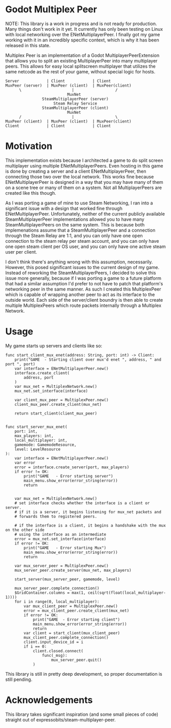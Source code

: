 # Godot Multiplex Peer
NOTE: This library is a work in progress and is not ready for production. Many things don't work in it yet.
It currently has only been testing on Linux with local networking over the ENetMultiplayerPeer.
I finally got my game working with it in an incredibly specific context, which is why it has been released in this state.

Multiplex Peer is an implementation of a Godot MultiplayerPeerExtension that allows you to split an existing MultiplayerPeer into many multiplayer peers.
This allows for easy local splitscreen multiplayer that utilizes the same netcode as the rest of your game, without special logic for hosts.


```
Server            | Client            | Client
MuxPeer (server)  | MuxPeer (client)  | MuxPeer(client)
      \                      |                  /
                           MuxNet
                SteamMultiplayerPeer (server)
                     Steam Relay Service
                SteamMultiplayerPeer (client)
                           MuxNet
      /                      |                  \
MuxPeer (client)  | MuxPeer (client)  | MuxPeer(client)
Client            | Client            | Client
```


# Motivation
This implementation exists because I architected a game to do split screen multiplayer using multiple ENetMultiplayerPeers. Even hosting in this game is done
by creating a server and a client ENetMultiplayerPeer, then connecting those two over the local network. This works fine because ENetMultiplayerPeer is
designed in a way that you may have many of them on a scene tree or many of them on a system. Not all MultiplayerPeers are created like this though.

As I was porting a game of mine to use Steam Networking, I ran into a significant issue with a design that worked fine through ENetMultiplayerPeer.
Unfortunately, neither of the current publicly available SteamMultiplayerPeer implementations allowed you to have many SteamMultiplayerPeers on the same system.
This is because both implemenations assume that a SteamMultiplayerPeer and a connection through the Steam Relay are 1:1, and you can only have one open
connection to the steam relay per steam account, and you can only have one open steam client per OS user, and you can only have one active steam user per client.

I don't think there's anything wrong with this assumption, necessarily. However, this posed significant issues to the current design of my game.
Instead of reworking the SteamMultiplayerPeers, I decided to solve this issue more generally, because if I was porting a game to a future platform
that had a similar assumption I'd prefer to not have to patch that platform's networking peer in the same manner. As such I created this MultiplexPeer
which is capable of wrapping another peer to act as its interface to the outside world. Each side of the server/client boundry is then able to create
multiple MultiplexPeers which route packets internally through a Multiplex Network.
# Usage

My game starts up servers and clients like so:

```gdscript
func start_client_mux_enet(address: String, port: int) -> Client:
	print("GAME  - Starting client over mux'd enet ", address, " and port ", port)
	var interface = ENetMultiplayerPeer.new()
	interface.create_client(
		address, port
	)
	var mux_net = MultiplexNetwork.new()
	mux_net.set_interface(interface)

	var client_mux_peer = MultiplexPeer.new()
	client_mux_peer.create_client(mux_net)

	return start_client(client_mux_peer)


func start_server_mux_enet(
	port: int,
	max_players: int,
	local_multiplayer: int, 
	gamemode: GamemodeResource,
	level: LevelResource
):
	var interface = ENetMultiplayerPeer.new()
	var error
	error = interface.create_server(port, max_players)
	if error != OK:
		print("GAME   - Error starting server")
		main_menu.show_error(error_string(error))
		return
	

	var mux_net = MultiplexNetwork.new()
	# set interface checks whether the interface is a client or server.
	# if it is a server, it begins listening for mux_net packets and
	# forwards them to registered peers.

	# if the interface is a client, it begins a handshake with the mux on the other side
	# using the interface as an intermediate
	error = mux_net.set_interface(interface)
	if error != OK:
		print("GAME   - Error starting Mux")
		main_menu.show_error(error_string(error))
		return
	
	var mux_server_peer = MultiplexPeer.new()
	mux_server_peer.create_server(mux_net, max_players)
	
	start_server(mux_server_peer, gamemode, level)

	mux_server_peer.complete_connection()
	$GridContainer.columns = max(1, ceil(sqrt(float(local_multiplayer-1))))
	for i in range(0, local_multiplayer):
		var mux_client_peer = MultiplexPeer.new()
		error = mux_client_peer.create_client(mux_net)
		if error != OK:
			print("GAME  - Error starting client")
			main_menu.show_error(error_string(error))
			return
		var client = start_client(mux_client_peer)
		mux_client_peer.complete_connection()
		client.input_device_id = i
		if i == 0:
			client.closed.connect(
				func(_msg): 
					mux_server_peer.quit()
			)
```

This library is still in pretty deep development, so proper documentation is still pending.

# Acknowledgements

This library takes significant inspiration (and some small pieces of code) straight out of expressobits/steam-multiplayer-peer. 
